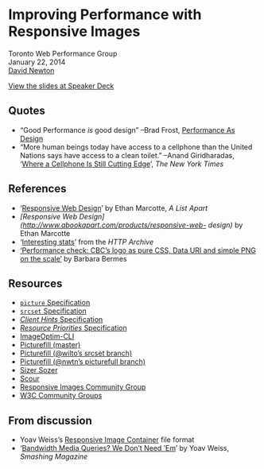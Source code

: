 # Improving Performance with Responsive Images

Toronto Web Performance Group  
January 22, 2014  
[David Newton](https://twitter.com/newtron)

[View the slides at Speaker Deck](https://speakerdeck.com/newtron/improving-performance-with-responsive-images)

## Quotes

* “Good Performance *is* good design” –Brad Frost, [Performance As Design](http://bradfrostweb.com/blog/post/performance-as-design/)
*  “More human beings today have access to a cellphone than the United Nations says have access to a clean toilet.” –Anand Giridharadas, ‘[Where a Cellphone Is Still Cutting Edge](http://www.nytimes.com/2010/04/11/weekinreview/11giridharadas.html?_r=0)’, *The New York Times*

## References

* ‘[Responsive Web Design](http://alistapart.com/article/responsive-web-design)’ by Ethan Marcotte, *A List Apart*
* *[Responsive Web Design](http://www.abookapart.com/products/responsive-web- design)* by Ethan Marcotte
* ‘[Interesting stats](http://httparchive.org/interesting.php?a=All&l=Jan%2015%202014)’ from the *HTTP Archive*
* [‘Performance check: CBC’s logo as pure CSS, Data URI and simple PNG on the scale’](http://bbinto.wordpress.com/2013/05/02/performance-check-the-weight-of-cbcs-logo-as-pure-css-data-uri-and-simple-png/) by Barbara Bermes

## Resources

* [`picture` Specification](http://picture.responsiveimages.org/)
* [`srcset` Specification](http://www.w3.org/html/wg/drafts/srcset/w3c-srcset/)
* [*Client Hints* Specification](http://tools.ietf.org/html/draft-grigorik-http-client-hints-01)
* [*Resource Priorities* Specification](http://www.w3.org/TR/resource-priorities/)
* [ImageOptim-CLI](http://jamiemason.github.io/ImageOptim-CLI/)
* [Picturefill (master)](https://github.com/scottjehl/picturefill)
* [Picturefill (@wilto’s srcset branch)](https://github.com/scottjehl/picturefill/tree/srcset)
* [Picturefill (@nwtn’s picturefull branch)](https://github.com/nwtn/picturefill/tree/picturefull)
* [Sizer Sozer](http://sizersoze.org/)
* [Scour](http://www.codedread.com/scour/)
* [Responsive Images Community Group](http://responsiveimages.org/)
* [W3C Community Groups](http://www.w3.org/community/)

## From discussion

* Yoav Weiss’s [Responsive Image Container](https://github.com/yoavweiss/Responsive-Image-Container) file format
* ‘[Bandwidth Media Queries? We Don’t Need ’Em](http://mobile.smashingmagazine.com/2013/01/09/bandwidth-media-queries-we-dont-need-em/)’ by Yoav Weiss, *Smashing Magazine*